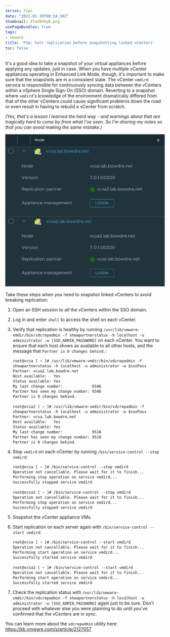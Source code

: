 ```yaml
---
series: Tips
date: "2021-01-30T08:34:30Z"
thumbnail: XTaU9VDy8.png
usePageBundles: true
tags:
- vmware
title: 'PSA: halt replication before snapshotting linked vCenters'
toc: false
---
```


It's a good idea to take a snapshot of your virtual appliances before applying any updates, just in case. When you have multiple vCenter appliances operating in Enhanced Link Mode, though, it's important to make sure that the snapshots are in a consistent state. The vCenter `vmdird` service is responsible for continuously syncing data between the vCenters within a vSphere Single Sign-On (SSO) domain. Reverting to a snapshot where `vmdird`'s knowledge of the environment dramatically differed from that of the other vCenters could cause significant problems down the road or even result in having to rebuild a vCenter from scratch. 

*(Yes, that's a lesson I learned the hard way - and warnings about that are tragically hard to come by from what I've seen. So I'm sharing my notes so that you can avoid making the same mistake.)*

![Viewing replication status of linked vCenters](XTaU9VDy8.png)

Take these steps when you need to snapshot linked vCenters to avoid breaking replication:

1. Open an SSH session to *all* the vCenters within the SSO domain.
2. Log in and enter `shell` to access the shell on each vCenter.
3. Verify that replication is healthy by running `/usr/lib/vmware-vmdir/bin/vdcrepadmin -f showpartnerstatus -h localhost -u administrator -w [SSO_ADMIN_PASSWORD]` on each vCenter. You want to ensure that each host shows as available to all other hosts, and the message that `Partner is 0 changes behind.`:

    ```shell
    root@vcsa [ ~ ]# /usr/lib/vmware-vmdir/bin/vdcrepadmin -f showpartnerstatus -h localhost -u administrator -w $ssoPass 
    Partner: vcsa2.lab.bowdre.net
    Host available:   Yes
    Status available: Yes
    My last change number:             9346
    Partner has seen my change number: 9346
    Partner is 0 changes behind.

    root@vcsa2 [ ~ ]# /usr/lib/vmware-vmdir/bin/vdcrepadmin -f showpartnerstatus -h localhost -u administrator -w $ssoPass 
    Partner: vcsa.lab.bowdre.net
    Host available:   Yes
    Status available: Yes
    My last change number:             9518
    Partner has seen my change number: 9518
    Partner is 0 changes behind.
    ```
4. Stop `vmdird` on each vCenter by running `/bin/service-control --stop vmdird`:

    ```shell
    root@vcsa [ ~ ]# /bin/service-control --stop vmdird
    Operation not cancellable. Please wait for it to finish...
    Performing stop operation on service vmdird...
    Successfully stopped service vmdird

    root@vcsa2 [ ~ ]# /bin/service-control --stop vmdird
    Operation not cancellable. Please wait for it to finish...
    Performing stop operation on service vmdird...
    Successfully stopped service vmdird
    ```
5. Snapshot the vCenter appliance VMs.
6. Start replication on each server again with `/bin/service-control --start vmdird`:

    ```shell
    root@vcsa [ ~ ]# /bin/service-control --start vmdird
    Operation not cancellable. Please wait for it to finish...
    Performing start operation on service vmdird...
    Successfully started service vmdird

    root@vcsa2 [ ~ ]# /bin/service-control --start vmdird
    Operation not cancellable. Please wait for it to finish...
    Performing start operation on service vmdird...
    Successfully started service vmdird
    ```
7. Check the replication status with `/usr/lib/vmware-vmdir/bin/vdcrepadmin -f showpartnerstatus -h localhost -u administrator -w [SSO_ADMIN_PASSWORD]` again just to be sure. Don't proceed with whatever else you were planning to do until you've confirmed that the vCenters are in sync.

You can learn more about the `vdcrepadmin` utility here:
https://kb.vmware.com/s/article/2127057